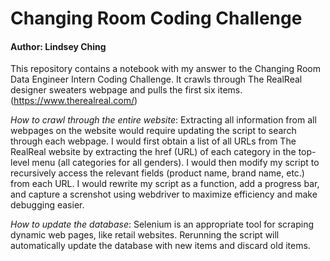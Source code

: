 # Changing Room Coding Challenge
#### Author: Lindsey Ching

This repository contains a notebook with my answer to the Changing Room Data Engineer Intern Coding Challenge. It crawls through The RealReal designer sweaters webpage and pulls the first six items. (https://www.therealreal.com/)

*How to crawl through the entire website*: Extracting all information from all webpages on the website would require updating the script to search through each webpage. I would first obtain a list of all URLs from The RealReal website by extracting the href (URL) of each category in the top-level menu (all categories for all genders). I would then modify my script to recursively access the relevant fields (product name, brand name, etc.) from each URL. I would rewrite my script as a function, add a progress bar, and capture a screnshot using webdriver to maximize efficiency and make debugging easier. 

*How to update the database*: Selenium is an appropriate tool for scraping dynamic web pages, like retail websites. Rerunning the script will automatically update the database with new items and discard old items. 
